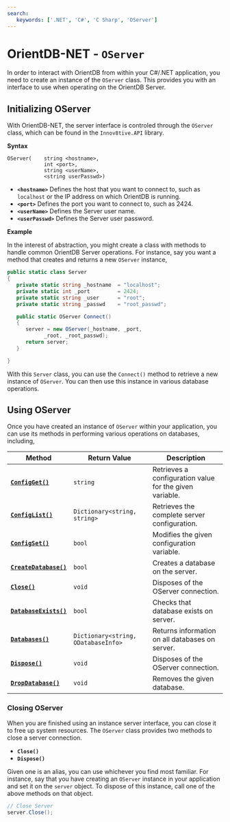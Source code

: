 ```yaml
---
search:
   keywords: ['.NET', 'C#', 'C Sharp', 'OServer']
---
```


# OrientDB-NET - `OServer`

In order to interact with OrientDB from within your C#/.NET application, you need to create an instance of the `OServer` class.  This provides you with an interface to use when operating on the OrientDB Server.


## Initializing OServer

With OrientDB-NET, the server interface is controled through the `OServer` class, which can be found in the `Innov8tive.API` library.

**Syntax**

```
OServer(    string <hostname>, 
            int <port>, 
            string <userName>, 
            <string userPasswd>)
```

- **`<hostname>`** Defines the host that you want to connect to, such as `localhost` or the IP address on which OrientDB is running.
- **`<port>`** Defines the port you want to connect to, such as 2424.
- **`<userName>`** Defines the Server user name.
- **`<userPasswd>`** Defines the Server user password.

**Example**

In the interest of abstraction, you might create a class with methods to handle common OrientDB Server operations.  For instance, say you want a method that creates and returns a new `OServer` instance,


```csharp
public static class Server
{
   private static string _hostname  = "localhost";
   private static int _port         = 2424;
   private static string _user      = "root";
   private static string _passwd    = "root_passwd";

   public static OServer Connect()
   {
      server = new OServer(_hostname, _port, 
            _root, _root_passwd);
      return server;
   }

}
```

With this `Server` class, you can use the `Connect()` method to retrieve a new instance of `OServer`.  You can then use this instance in various database operations.


## Using OServer

Once you have created an instance of `OServer` within your application, you can use its methods in performing various operations on databases, including,

| Method | Return Value | Description |
|---|---|---|
| [**`ConfigGet()`**](NET-Server-ConfigGet.md) | `string` | Retrieves a configuration value for the given variable.|
| [**`ConfigList()`**](NET-Server-ConfigList.md) | `Dictionary<string, string>` | Retrieves the complete server configuration. |
| [**`ConfigSet()`**](NET-Server-ConfigSet.md) | `bool` | Modifies the given configuration variable. |
| [**`CreateDatabase()`**](NET-Server-CreateDatabase.md) | `bool` | Creates a database on the server. |
| [**`Close()`**](#closing-oserver) | `void` | Disposes of the OServer connection. |
| [**`DatabaseExists()`**](NET-Server-DatabaseExists.md) | `bool` | Checks that database exists on server. |
| [**`Databases()`**](NET-Server-Databases.md) | `Dictionary<string, ODatabaseInfo>` | Returns information on all databases on server.|
| [**`Dispose()`**](#closing-oserver) | `void` | Disposes of the OServer connection. |
| [**`DropDatabase()`**](NET-Server-DropDatabase.md) | `void` | Removes the given database. |


### Closing OServer

When you are finished using an instance server interface, you can close it to free up system resources.  The `OServer` class provides two methods to close a server connection.

- **`Close()`**
- **`Dispose()`**

Given one is an alias, you can use whichever you find most familiar.  For instance, say that you have creating an `OServer` instance in your application and set it on the `server` object.  To dispose of this instance, call one of the above methods on that object.

```csharp
// Close Server
server.Close();
```
